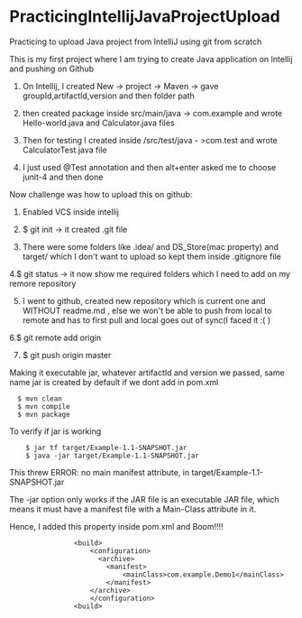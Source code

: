# PracticingIntellijJavaProjectUpload
Practicing to upload Java project from IntelliJ using git from scratch

This is my first project where I am trying to create Java application on Intellij and pushing on Github

1. On Intellij, I created New -> project -> Maven ->  gave groupId,artifactId,version and then folder path

2. then created package inside src/main/java -> com.example and wrote Hello-world.java and Calculator.java files

3. Then for testing I created inside /src/test/java - >com.test and wrote CalculatorTest.java file

4. I just used @Test annotation and then alt+enter asked me to choose junit-4 and then done


Now challenge was how to upload this on github:

1. Enabled VCS inside intellij

2. $ git init -> it created .git file

3. There were some folders like .idea/ and DS_Store(mac property) and target/ which I don't want to upload so kept them inside .gitignore file

4.$ git status -> it now show me required folders which I need to add on my remore repository

5. I went to github, created new repository which is current one and WITHOUT readme.md , else we won't be able to push from local to remote and has to first pull and local goes out of sync(I faced it :( )

6.$ git remote add origin <repo-name>

7. $ git push origin master



Making it executable jar, whatever artifactId and version we passed, same name jar is created by default if we dont add <packaging> in pom.xml
  
      $ mvn clean 
      $ mvn compile
      $ mvn package
  
  To verify if jar is working
      
        $ jar tf target/Example-1.1-SNAPSHOT.jar
        $ java -jar target/Example-1.1-SNAPSHOT.jar
 
 This threw ERROR: no main manifest attribute, in target/Example-1.1-SNAPSHOT.jar
 
 The -jar option only works if the JAR file is an executable JAR file, which means it must have a manifest file with a Main-Class attribute in it. 
 
 Hence, I added this  property inside pom.xml and Boom!!!!
```
                <build>
                    <configuration>
                      <archive>
                        <manifest>
                            <mainClass>com.example.Demo1</mainClass>
                        </manifest>
                    </archive>
                    </configuration>
                <build>
```                
  
